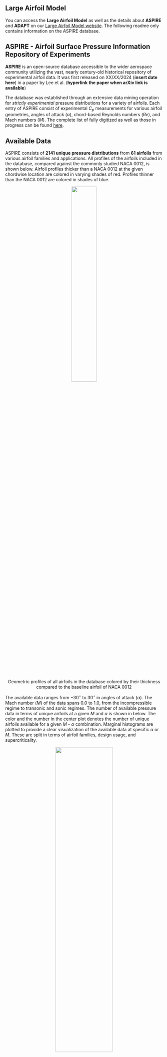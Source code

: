 ## Large Airfoil Model
You can access the **Large Airfoil Model** as well as the details about **ASPIRE** and **ADAPT** on our <a href="https://large-airfoil-model.azurewebsites.net/">Large Airfoil Model website</a>. The following readme only contains information on the ASPIRE database.

## ASPIRE - Airfoil Surface Pressure Information Repository of Experiments 
**ASPIRE** is an open-source database accessible to the wider aerospace community utilizing the vast, nearly century-old historical repository of experimental airfoil data. It was first released on XX/XX/2024 (__insert date here__) in a paper by Lee et al. (__hyperlink the paper when arXiv link is available__)

The database was established through an extensive data mining operation for _strictly experimental_ pressure distributions for a variety of airfoils. Each entry of ASPIRE consist of experimental $C_p$ measurements for various airfoil geometries, angles of attack ($\alpha$), chord-based Reynolds numbers ($Re$), and Mach numbers ($M$). The complete list of fully digitized  as well as those in progress can be found <a href="https://docs.google.com/spreadsheets/d/1lj5McgJFJEJ30k7VjSC_P2WIVK0ZOVxvso0a-UtzDUc/edit?usp=sharing">here</a>.

## Available Data
ASPIRE consists of **2141 unique pressure distributions** from **61 airfoils** from various airfoil families and applications. All profiles of the airfoils included in the database, compared against the commonly studied NACA 0012, is shown below. Airfoil profiles thicker than a NACA 0012 at the given chordwise location are colored in varying shades of red. Profiles thinner than the NACA 0012 are colored in shades of blue.

<div align="center">
  <img src="Figures/2_all_af-1.png" width=40% height=40%>
  <p style="text-align: center;">Geometric profiles of all airfoils in the database colored by their thickness compared to the baseline airfoil of NACA 0012</p>
</div>

The available data ranges from $-30^{\circ}$ to $30^{\circ}$ in angles of attack ($\alpha$). The Mach number ($M$) of the data spans $0.0$ to $1.0$, from the incompressible regime to transonic and sonic regimes. The number of available pressure data in terms of unique airfoils at a given $M$ and $\alpha$ is shown in below. The color and the number in the center plot denotes the number of unique airfoils available for a given $M$ - $\alpha$ combination. Marginal histograms are plotted to provide a clear visualization of the available data at specific $\alpha$ or $M$. These are split in terms of airfoil families, design usage, and supercriticality.

<div align="center">
  <img src="./Figures/2_avail_data_family-1.png" width=60% height=50%>
  <p style="text-align: center;">Distribution of available airfoil pressure data and the marginal histograms categorized by airfoil family</p>
</div>
<div align="center">
  <img src="Figures/2_avail_data_family-1.png" width=60% height=50%>
  <p style="text-align: center;">Distribution of available airfoil pressure data and the marginal histograms categorized by airfoil usage</p>
</div>
<div align="center">
  <img src="Figures/2_avail_data_family-1.png" width=60% height=50%>
  <p style="text-align: center;">Distribution of available airfoil pressure data and the marginal histograms categorized by supercritical airfoil</p>
</div>

_Last updated on 7/31/2024_

## Data Format 
Each airfoil folder should contain 3 types of files: the coordinate file (csv), pressure data files (csv), and tag file (json). 
### Coordinates File
The coordinate files will define the geometry of the airfoil, with the first column being the normalized chordwise location ($x/c$) and the second column being the normalized thickness ($y/c$) as seen below. The order of the coordinates should start from the upper surface of the trailing edge ($x/c = 1.0$) to the leading edge ($x/c = 0.0$) and end at the lower surface of the trailing edge ($x/c = 1.0$). The coordinate files should be named: `<airfoilname>_coordinates.csv`. 
<div align="center">
  <img src="Figures/coord_explained.PNG" width=60% height=50%>
  <p style="text-align: center;">Visualization of airfoil coordinates file format</p>
</div>

### Pressure File
Each CSV file consists of the airfoil pressure measurements along the entire wing chord at a given angle of attack and Mach number. The file should following the naming scheme of  `<airfoilname>_A<angle of attack> _M<Mach number>_Re<Reynolds number>_A.csv`. A negative angle of attack should have an "m" in front of the angle attack to denote the minus sign. For a NACA0012 airfoil at $\alpha = -2.1^\circ$, $M = 0.3$, and $Re = 3.0 \times 10^6$ would have the file name `NACA0012_Am2.1_M0.30_Re3e6_A.csv`. 

Just like the coordinates file, the first column corresponds to the normalized chordwise location ($x/c$) in the same order of Upper TE &#8594; LE &#8594; Lower TE. The second column is the pressure coefficient at the given chordwise location. The very first entry denotes the Mach number of the experiment. This format is visualized below. 
<div align="center">
  <img src="Figures/cp_explained.PNG" width=60% height=50%>
  <p style="text-align: center;">Visualization of airfoil pressures file format</p>
</div>

### Tag File
In many sources, the experimental accuracy are reported by the authors within an report. These are often reported as a single scalar value in terms of the maximum magnitude of the error, or the maximum percentage error. These values were recorded in the ASPIRE in an accompanying tag file. Additionally, if the uncertainties in the independent variables such as those of the freestream Mach number, angles of attack, or pressure sensor locations were found in references, they were also reported in the tag files. An example of the tag file included in the database can be seen in below.
<div align="center">
  <img src="Figures/2_tags-1.png" width=60% height=50%>
  <p style="text-align: center;">Format of tag files found for each experiment in ASPIRE</p>
</div>

## Getting Started
### Download
To access all airfoil experimental data in ASPIRE, run the following:
```
git clone https://github.com/hwlee924/Large-Airfoil-Model.git
cd Large-Airfoil-Model
```

### How to contribute
Refer to the <a href="https://docs.google.com/spreadsheets/d/1lj5McgJFJEJ30k7VjSC_P2WIVK0ZOVxvso0a-UtzDUc/edit?usp=sharing">here</a> to identify a data source that needs to be digitized and request edit access. If you have a specific document that you would like to work on that is not on the file, add an entry to the spreadsheet.

Please ensure that the data adheres to the format outlined in the previous section. For guidance on how to digitize publicly available experimental data, please refer to the Experimental Data Digitization section.

## Experimental Data Digitization
### Sources
There are largely three ways that I have been using to obtain experimental airfoil pressure data: Google Scholar, Aerospace Research Central (ARC), and NASA Technical Reports Server (NTRS).
1. **Google Scholar:** In Google Scholar, you can essentially "google" existing papers. Use appropriate key words such as "airfoil pressure distribution", "wind tunnel investigation", etc. to find a wide variety of existing papers from different sources. Most of these will involve graphical plots of pressure data.
2. **Aerospace Research Central:** ARC is hosted by AIAA and will give you papers that they have hosted in AIAA conferences and journals. If you are part of an academic institution, you should likely have access to the database. The website is more focused than Google Scholar but has a good variety of all aerospace-related literature. As with Google Scholar, most of these will involve graphical plots of pressure data.
3. **NASA Technical Reports Server:** NTRS specifically hosts NASA's technical reports. While these documents are often very old, they also provide the most extensive coverage of a variety high quality airfoil experiments. Most of the data has a combination of tabulated and graphical results. This lets you verify your digitization relatively easily. However, due to the age of many documents, the quality of the scanned PDFs may be poor.

### Digitizing Tabulated Data
If the source material presents the experimental data in a tabulated format, I recommend that you use Optical Character Recognition (OCR) tools available online. Personally, I got best results from <a href="https://extracttable.com">ExtractTable</a>. 

The workflow of using an OCR tool of your choice is as follows:
- Take a screenshot of the table that you want to digitize. 
- In your choice of online OCR tool, upload the screenshot. 
- When the conversion is complete, copy the data to clipboard and paste it into the csv file in Excel.
- Make sure the digitization was done accurately. Fix erroneous results as necessary.
- Rearrange the data into the previously described data format.

### Digitizing Graphical Data
If the source material presents the experimental data in a graphical format (plot), I recommend that you use the online tool <a href="https://automeris.io/WebPlotDigitizer.html">WebPlotDigitizer</a>.

The workflow of using WebPlotDigitizer is as follows:
- Click `Launch v5`. You may need to create an account.
- Take a screenshot of the graph that you want to digitize. 
- In WebPlotDigitizer, upload the screenshot: `Files` &#8594; `Load Image(s)`. 
- Calibrate the X- and Y-axes. Click on the minimum and maximum values of each axes and click `Complete!`. Then, enter their numerical values. 
- Click on the plot points to digitize the data. Make sure you click the points in the order of: Trailing edge, upper surface &#8594; Leading edge &#8594; Trailing edge, lower surface.
- When finished, click `View Data` on the left and `Copy to clipboard`. Paste the result into the csv file in Excel.
- Make sure the digitization was done accurately. Fix erroneous results as necessary.
- Rearrange the data into the data format described earlier.

### Notes
- In many cases, digitization is difficult due to poor legibility of tabulated data, the value should be determined indirectly by comparing it to the plotted results (if available), estimating based on the authors' best knowledge of airfoil pressure distribution trends, or omitting the data point.
- In cases where digitization is difficult due to clustering of points at the leading and trailling edge, the data points should be carefully extracted by zooming in. This estimate should be informed the authors' knowledge of airfoil physics. If this is not viable, the point should be omitted.  

[comment]: # (Howon's To do)
[comment]: # (When more Re becomes available, maybe make plots wrt that)
[comment]: # (Remove sources?)
[comment]: # (Include LAM codes?)

